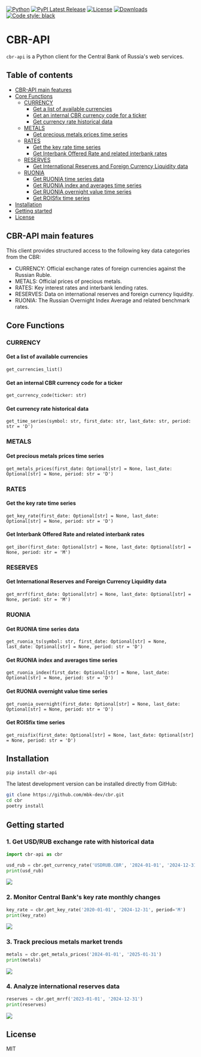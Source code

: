 
[![Python](https://img.shields.io/badge/python-v3-brightgreen.svg)](https://www.python.org/)
[![PyPI Latest Release](https://img.shields.io/pypi/v/okama.svg)](https://pypi.org/project/okama/)
[![License](https://img.shields.io/pypi/l/okama.svg)](https://opensource.org/licenses/MIT)
[![Downloads](https://static.pepy.tech/badge/cbr-api-client)](https://pepy.tech/project/cbr-api)
[![Code style: black](https://img.shields.io/badge/code%20style-black-000000.svg)](https://github.com/psf/black)

# CBR-API

`cbr-api` is a Python client for the Central Bank of Russia's web services.

## Table of contents

- [CBR-API main features](#cbr-api-main-features)
- [Core Functions](#core-functions)
  - [CURRENCY](#currency)
    - [Get a list of available currencies](#get-a-list-of-available-currencies)
    - [Get an internal CBR currency code for a ticker](#get-an-internal-cbr-currency-code-for-a-ticker)
    - [Get currency rate historical data](#get-currency-rate-historical-data)
  - [METALS](#metals)
    - [Get precious metals prices time series](#get-precious-metals-prices-time-series)
  - [RATES](#rates)
    - [Get the key rate time series](#get-the-key-rate-time-series)
    - [Get Interbank Offered Rate and related interbank rates](#get-interbank-offered-rate-and-related-interbank-rates)
  - [RESERVES](#reserves)
    - [Get International Reserves and Foreign Currency Liquidity data](#get-international-reserves-and-foreign-currency-liquidity-data)
  - [RUONIA](#ruonia)
    - [Get RUONIA time series data](#get-ruonia-time-series-data)
    - [Get RUONIA index and averages time series](#get-ruonia-index-and-averages-time-series)
    - [Get RUONIA overnight value time series](#get-ruonia-overnight-value-time-series)
    - [Get ROISfix time series](#get-roisfix-time-series)
- [Installation](#installation)
- [Getting started](#getting-started)
- [License](#license)

## CBR-API main features
This client provides structured access to the following key data categories from the CBR:  
- CURRENCY: Official exchange rates of foreign currencies against the Russian Ruble.
- METALS: Official prices of precious metals.
- RATES: Key interest rates and interbank lending rates. 
- RESERVES: Data on international reserves and foreign currency liquidity.
- RUONIA: The Russian Overnight Index Average and related benchmark rates.

## Core Functions

### CURRENCY

#### Get a list of available currencies
`get_currencies_list()`  

#### Get an internal CBR currency code for a ticker
`get_currency_code(ticker: str)`  

#### Get currency rate historical data
`get_time_series(symbol: str, first_date: str, last_date: str, period: str = 'D')`  

### METALS

#### Get precious metals prices time series
`get_metals_prices(first_date: Optional[str] = None, last_date: Optional[str] = None, period: str = 'D')`  

### RATES

#### Get the key rate time series
`get_key_rate(first_date: Optional[str] = None, last_date: Optional[str] = None, period: str = 'D')`  

#### Get Interbank Offered Rate and related interbank rates
`get_ibor(first_date: Optional[str] = None, last_date: Optional[str] = None, period: str = 'M')`  

### RESERVES

#### Get International Reserves and Foreign Currency Liquidity data
`get_mrrf(first_date: Optional[str] = None, last_date: Optional[str] = None, period: str = 'M')`  

### RUONIA

#### Get RUONIA time series data
`get_ruonia_ts(symbol: str, first_date: Optional[str] = None, last_date: Optional[str] = None, period: str = 'D')`  

#### Get RUONIA index and averages time series
`get_ruonia_index(first_date: Optional[str] = None, last_date: Optional[str] = None, period: str = 'D')`  

#### Get RUONIA overnight value time series
`get_ruonia_overnight(first_date: Optional[str] = None, last_date: Optional[str] = None, period: str = 'D')`  

#### Get ROISfix time series
`get_roisfix(first_date: Optional[str] = None, last_date: Optional[str] = None, period: str = 'D')`  

## Installation

```bash
pip install cbr-api
```

The latest development version can be installed directly from GitHub:

```bash
git clone https://github.com/mbk-dev/cbr.git
cd cbr
poetry install
```

## Getting started


### 1. Get USD/RUB exchange rate with historical data

```python
import cbr-api as cbr

usd_rub = cbr.get_currency_rate('USDRUB.CBR', '2024-01-01', '2024-12-31')
print(usd_rub)
```
![](../images/images/readme1.jpg?raw=true) 


### 2. Monitor Central Bank's key rate monthly changes

```python
key_rate = cbr.get_key_rate('2020-01-01', '2024-12-31', period='M')
print(key_rate)
```
![](../images/images/readme2.jpg?raw=true) 


### 3. Track precious metals market trends
```python
metals = cbr.get_metals_prices('2024-01-01', '2025-01-31')
print(metals)
```
![](../images/images/readme3.jpg?raw=true) 


### 4. Analyze international reserves data
```python
reserves = cbr.get_mrrf('2023-01-01', '2024-12-31')
print(reserves)
```
![](../images/images/readme4.jpg?raw=true) 


## License

MIT
